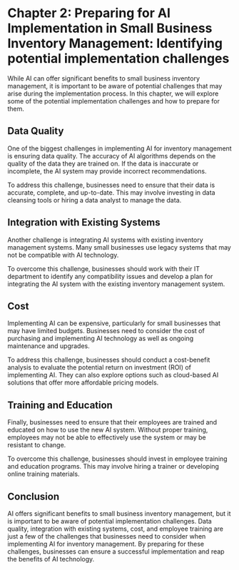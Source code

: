 Chapter 2: Preparing for AI Implementation in Small Business Inventory Management: Identifying potential implementation challenges
==================================================================================================================================

While AI can offer significant benefits to small business inventory management, it is important to be aware of potential challenges that may arise during the implementation process. In this chapter, we will explore some of the potential implementation challenges and how to prepare for them.

Data Quality
------------

One of the biggest challenges in implementing AI for inventory management is ensuring data quality. The accuracy of AI algorithms depends on the quality of the data they are trained on. If the data is inaccurate or incomplete, the AI system may provide incorrect recommendations.

To address this challenge, businesses need to ensure that their data is accurate, complete, and up-to-date. This may involve investing in data cleansing tools or hiring a data analyst to manage the data.

Integration with Existing Systems
---------------------------------

Another challenge is integrating AI systems with existing inventory management systems. Many small businesses use legacy systems that may not be compatible with AI technology.

To overcome this challenge, businesses should work with their IT department to identify any compatibility issues and develop a plan for integrating the AI system with the existing inventory management system.

Cost
----

Implementing AI can be expensive, particularly for small businesses that may have limited budgets. Businesses need to consider the cost of purchasing and implementing AI technology as well as ongoing maintenance and upgrades.

To address this challenge, businesses should conduct a cost-benefit analysis to evaluate the potential return on investment (ROI) of implementing AI. They can also explore options such as cloud-based AI solutions that offer more affordable pricing models.

Training and Education
----------------------

Finally, businesses need to ensure that their employees are trained and educated on how to use the new AI system. Without proper training, employees may not be able to effectively use the system or may be resistant to change.

To overcome this challenge, businesses should invest in employee training and education programs. This may involve hiring a trainer or developing online training materials.

Conclusion
----------

AI offers significant benefits to small business inventory management, but it is important to be aware of potential implementation challenges. Data quality, integration with existing systems, cost, and employee training are just a few of the challenges that businesses need to consider when implementing AI for inventory management. By preparing for these challenges, businesses can ensure a successful implementation and reap the benefits of AI technology.
